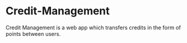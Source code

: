 # Credit-Management
Credit Management is a web app which transfers credits in the form of points between users.
